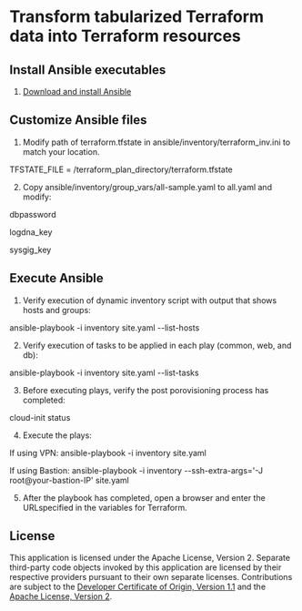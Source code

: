 # Transform tabularized Terraform data into Terraform resources

## Install Ansible executables

1. [Download and install Ansible](https://docs.ansible.com/ansible/latest/installation_guide/intro_installation.html)

## Customize Ansible files 

1. Modify path of terraform.tfstate in ansible/inventory/terraform_inv.ini to match your location.

TFSTATE_FILE = /terraform_plan_directory/terraform.tfstate

2. Copy ansible/inventory/group_vars/all-sample.yaml to all.yaml and modify:

dbpassword

logdna_key

sysgig_key 


## Execute Ansible

1. Verify execution of dynamic inventory script with output that shows hosts and groups:

ansible-playbook -i inventory site.yaml --list-hosts

2. Verify execution of tasks to be applied in each play (common, web, and db):

ansible-playbook -i inventory site.yaml --list-tasks 

3. Before executing plays, verify the post porovisioning process has completed:

cloud-init status

4. Execute the plays:

If using VPN:  ansible-playbook -i inventory site.yaml

If using Bastion:  ansible-playbook -i inventory --ssh-extra-args='-J root@your-bastion-IP' site.yaml

5. After the playbook has completed, open a browser and enter the URLspecified in the variables for Terraform.

## License

This application is licensed under the Apache License, Version 2.  Separate third-party code objects invoked by this application are licensed by their respective providers pursuant to their own separate licenses.  Contributions are subject to the [Developer Certificate of Origin, Version 1.1](https://developercertificate.org/) and the [Apache License, Version 2](https://www.apache.org/licenses/LICENSE-2.0.txt).
